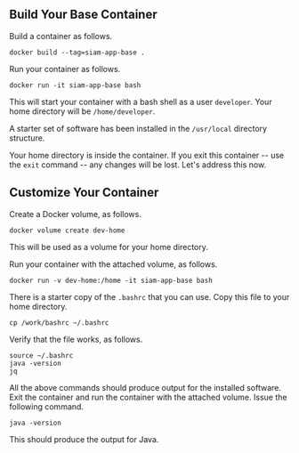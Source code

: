 ## Build Your Base Container

Build a container as follows.

    docker build --tag=siam-app-base .

Run your container as follows.

    docker run -it siam-app-base bash

This will start your container with a bash shell as a user `developer`. Your
home directory will be `/home/developer`.

A starter set of software has been installed in the `/usr/local` directory
structure.

Your home directory is inside the container. If you exit this container -- use
the `exit` command -- any changes will be lost. Let's address this now.

## Customize Your Container

Create a Docker volume, as follows.

    docker volume create dev-home

This will be used as a volume for your home directory.

Run your container with the attached volume, as follows.

    docker run -v dev-home:/home -it siam-app-base bash

There is a starter copy of the `.bashrc` that you can use. Copy this file to
your home directory.

    cp /work/bashrc ~/.bashrc

Verify that the file works, as follows.

    source ~/.bashrc
    java -version
    jq

All the above commands should produce output for the installed software. Exit
the container and run the container with the attached volume. Issue the
following command.

    java -version

This should produce the output for Java.


